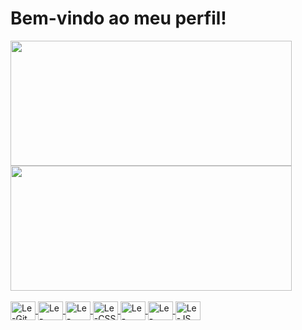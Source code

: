 <h1>Bem-vindo ao meu perfil!</h1> 

<div display= "inline block">
  <a href="https://https://github.com/lethicialacerda?tab=repositories">
  <img height=200cm width=450cm src="https://github-readme-stats.vercel.app/api?username=lethicialacerda&hide=prs,issues,contribs,stars&theme=date_night#gh-light-mode-only&icons=true" />
  <img height=200cm width=450cm src="https://github-readme-stats.vercel.app/api/top-langs/?username=lethicialacerda&layout=compact&theme=date_night#gh-light-mode-only" />
</div>



<div  style="display: inline_block"><br>
<img align="center" Alt="Le-Git" height="30" width="40" src="https://cdn.jsdelivr.net/gh/devicons/devicon/icons/git/git-original.svg" />
<img align="center" Alt="Le-Figma" height="30" width="40" src="https://cdn.jsdelivr.net/gh/devicons/devicon/icons/figma/figma-original.svg" />  
<img align="center" Alt="Le-HTML" height="30" width="40" src="https://cdn.jsdelivr.net/gh/devicons/devicon/icons/html5/html5-original.svg" />
<img align="center" Alt="Le-CSS" height="30" width="40" src="https://cdn.jsdelivr.net/gh/devicons/devicon/icons/css3/css3-original.svg" />
<img align="center" Alt="Le-Java" height="30" width="40" src="https://cdn.jsdelivr.net/gh/devicons/devicon/icons/java/java-original.svg" />
<img align="center" Alt="Le-Python" height="30" width="40" src="https://cdn.jsdelivr.net/gh/devicons/devicon/icons/python/python-original.svg" />
<img align="center" Alt="Le-JS" height="30" width="40" src="https://cdn.jsdelivr.net/gh/devicons/devicon/icons/javascript/javascript-plain.svg" />
</div>
  
